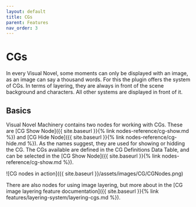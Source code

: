 ```yaml
---
layout: default
title: CGs
parent: Features
nav_order: 3
---
```


# CGs

In every Visual Novel, some moments can only be displayed with an image, as an image can say a thousand words. For this the plugin offers the system of CGs. In terms of layering, they are always in front of the scene background and characters. All other systems are displayed in front of it.

## Basics

Visual Novel Machinery contains two nodes for working with CGs. These are [CG Show Node]({{ site.baseurl }}{% link nodes-reference/cg-show.md %}) and [CG Hide Node]({{ site.baseurl }}{% link nodes-reference/cg-hide.md %}). As the names suggest, they are used for showing or hidding the CG. The CGs available are defined in the CG Definitions Data Table, and can be selected in the [CG Show Node]({{ site.baseurl }}{% link nodes-reference/cg-show.md %}).

![CG nodes in action]({{ site.baseurl }}/assets/images/CG/CGNodes.png)

There are also nodes for using image layering, but more about in the [CG image layering feature documentation]({{ site.baseurl }}{% link features/layering-system/layering-cgs.md %}).